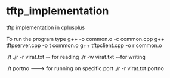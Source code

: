 tftp_implementation
===================

tftp implementation in cplusplus

To run the program
type
g++ -o common.o -c common.cpp
g++ tftpserver.cpp -o t common.o
g++ tftpclient.cpp -o r common.o

./t
./r -r virat.txt -- for reading
./r -w virat.txt --for writing

./t portno ---> for running on specific port
./r -r virat.txt portno
